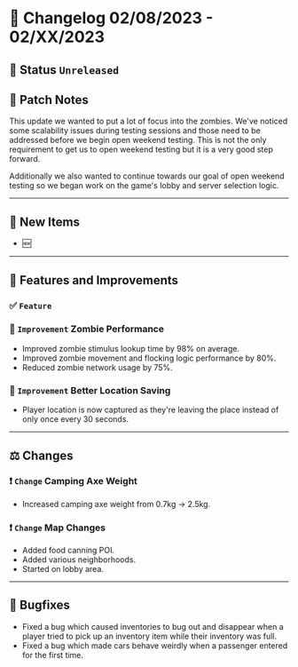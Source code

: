 # :bookmark_tabs:  Changelog 02/08/2023 - 02/XX/2023

## :red_circle: Status `Unreleased`
<!-- ## :green_circle: Status `Released` -->

## :speech_balloon: Patch Notes
This update we wanted to put a lot of focus into the zombies. We've noticed some scalability issues during testing sessions and those need to be addressed before we begin open weekend testing. This is not the only requirement to get us to open weekend testing but it is a very good step forward.

Additionally we also wanted to continue towards our goal of open weekend testing so we began work on the game's lobby and server selection logic.
________

## :star2: New Items
- :new: 
________

## :loudspeaker: Features and Improvements

### :white_check_mark: `Feature` 

### :arrow_up_small: `Improvement` Zombie Performance
- Improved zombie stimulus lookup time by 98% on average.
- Improved zombie movement and flocking logic performance by 80%.
- Reduced zombie network usage by 75%.

### :arrow_up_small: `Improvement` Better Location Saving
- Player location is now captured as they're leaving the place instead of only once every 30 seconds.
________

## :balance_scale: Changes

### :exclamation: `Change` Camping Axe Weight
- Increased camping axe weight from 0.7kg -> 2.5kg.

### :exclamation: `Change` Map Changes
- Added food canning POI.
- Added various neighborhoods.
- Started on lobby area.

________

## :bug: Bugfixes
- Fixed a bug which caused inventories to bug out and disappear when a player tried to pick up an inventory item while their inventory was full. 
- Fixed a bug which made cars behave weirdly when a passenger entered for the first time.
